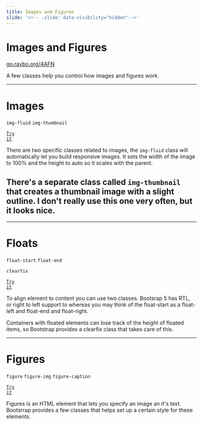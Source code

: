 ```yaml
---
title: Images and Figures
slide: '<!-- .slide: data-visibility="hidden"-->'
---
```


<!-- .slide: data-state="layout-title" class="bg-dark"-->

# Images and Figures

<div class="slide-link"><a href="https://go.raybo.org/4AFN"><i class="fab fa-slideshare"></i> go.raybo.org/4AFN</a></div>

> >

A few classes help you control how images and figures work.

---

<!-- .slide: data-state="layout-code-list" -->

# Images

`img-fluid` `img-thumbnail`

<a href="https://codepen.io/planetoftheweb/pen/gOgxEEX?editors=1000" target="_blank"><code class="code-royal">Try it</code></a>

> >

There are two specific classes related to images, the `img-fluid` class will automatically let you build responsive images. It sets the width of the image to 100% and the height to auto so it scales with the parent.

## There's a separate class called `img-thumbnail` that creates a thumbnail image with a slight outline. I don't really use this one very often, but it looks nice.

---

<!-- .slide: data-state="layout-code-list" -->

# Floats

`float-start` `float-end`

`clearfix`

<a href="https://codepen.io/planetoftheweb/pen/YzNxMKQ?editors=1000" target="_blank"><code class="code-royal">Try it</code></a>

> >

To align element to content you can use two classes. Bootsrap 5 has RTL, or right to left support to whereas you may think of the float-start as a float-left and float-end and float-right.

Containers with floated elements can lose track of the height of floated items, so Bootstrap provides a clearfix class that takes care of this.

---

<!-- .slide: data-state="layout-code-list" -->

# Figures

`figure` `figure-img` `figure-caption`

<a href="https://codepen.io/planetoftheweb/pen/mdRMgpK?editors=1000" target="_blank"><code class="code-royal">Try it</code></a>

> >

Figures is an HTML element that lets you specify an image an it's text. Bootsrrap provides a few classes that helps set up a certain style for these elements.
